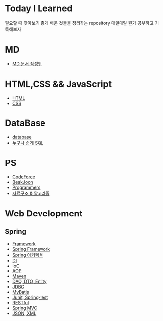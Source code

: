 # Today I Learned
필요할 때 찾아보기 좋게 
배운 것들을 정리하는 repository 
매일매일 뭔가 공부하고 기록해보자

# MD 
* [MD 문서 작성법](https://gist.github.com/ihoneymon/652be052a0727ad59601)
# HTML,CSS && JavaScript 
* [HTML](https://github.com/yonghyeonsim/TIL/tree/master/HTML)
* [CSS](https://github.com/yonghyeonsim/TIL/tree/master/CSS)
# DataBase
* [database](https://github.com/yhsim98/TIL/tree/master/DataBase)
* [누구나 쉽게 SQL](https://github.com/yhsim98/TIL/blob/master/DataBase/%EB%88%84%EA%B5%AC%EB%82%98%2B%EC%89%BD%EA%B2%8C%2BSQL.md)
# PS 
* [CodeForce](https://github.com/yonghyeonsim/PS-/tree/master/Codeforce)
* [BeakJoon](https://github.com/yonghyeonsim/PS-/tree/master/BaekJoon)
* [Programmers](https://github.com/yhsim98/PS-/tree/master/Programmers)
* [자료구조 & 알고리즘](https://github.com/yhsim98/TIL/tree/master/%EC%9E%90%EB%A3%8C%EA%B5%AC%EC%A1%B0%20%26%20%EC%95%8C%EA%B3%A0%EB%A6%AC%EC%A6%98)
# Web Development
## Spring
* [Framework](https://github.com/yhsim98/TIL/blob/master/Web%20Development/Spring/Framework.md)
* [Spring Framework](https://github.com/yhsim98/TIL/blob/master/Web%20Development/Spring/Spring%20Framework.md)
* [Spring 아키텍쳐](https://github.com/yhsim98/TIL/blob/master/Web%20Development/Spring/Spring_%EC%95%84%ED%82%A4%ED%85%8D%EC%B3%90.md)
* [DI](https://github.com/yhsim98/TIL/blob/master/Web%20Development/Spring/DI(%EC%9D%98%EC%A1%B4%EC%84%B1%20%EC%A3%BC%EC%9E%85).md)
* [IoC](https://github.com/yhsim98/TIL/blob/master/Web%20Development/Spring/IoC.md)
* [AOP](https://github.com/yhsim98/TIL/blob/master/Web%20Development/Spring/AOP.md)
* [Maven](https://github.com/yhsim98/TIL/blob/master/Web%20Development/Spring/Maven.md)
* [DAO, DTO, Entity](https://github.com/yhsim98/TIL/blob/master/Web%20Development/Spring/DAO%2C%20DTO%2C%20Entity.md)
* [JDBC](https://github.com/yhsim98/TIL/blob/master/Web%20Development/Spring/JDBC.md)
* [MyBatis](https://github.com/yhsim98/TIL/blob/master/Web%20Development/Spring/MyBatis.md)
* [Junit, Spring-test](https://github.com/yhsim98/TIL/blob/master/Web%20Development/Spring/junit%2C%20spring-test.md)
* [RESTful](https://github.com/yhsim98/TIL/blob/master/Web%20Development/Spring/RESTful.md)
* [Spring MVC](https://github.com/yhsim98/TIL/blob/master/Web%20Development/Spring/Spring%20MVC.md)
* [JSON, XML](https://github.com/yhsim98/TIL/blob/master/Web%20Development/Spring/JSON%2C%20XML.md)
